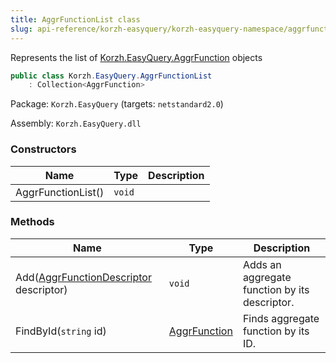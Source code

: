 ```yaml
---
title: AggrFunctionList class
slug: api-reference/korzh-easyquery/korzh-easyquery-namespace/aggrfunctionlist-class
---
```


Represents the list of [Korzh.EasyQuery.AggrFunction](//easyquery/docs/api-reference/korzh-easyquery/korzh-easyquery-namespace/aggrfunction-class) objects
```csharp
public class Korzh.EasyQuery.AggrFunctionList
    : Collection<AggrFunction>

```
Package: `Korzh.EasyQuery` (targets: `netstandard2.0`)

Assembly: `Korzh.EasyQuery.dll`

### Constructors

| Name | Type | Description | 
| --- | --- | --- | 
| AggrFunctionList() | `void` |  | 


### Methods

| Name | Type | Description | 
| --- | --- | --- | 
| Add([AggrFunctionDescriptor](//easyquery/docs/api-reference/korzh-easyquery/korzh-easyquery-namespace/aggrfunctiondescriptor-struct) descriptor) | `void` | Adds an aggregate function by its descriptor. | 
| FindById(`string` id) | [AggrFunction](//easyquery/docs/api-reference/korzh-easyquery/korzh-easyquery-namespace/aggrfunction-class) | Finds aggregate function by its ID. |